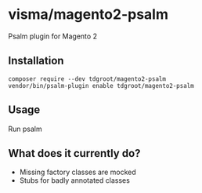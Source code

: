 # visma/magento2-psalm

Psalm plugin for Magento 2

## Installation

```shell script
composer require --dev tdgroot/magento2-psalm
vendor/bin/psalm-plugin enable tdgroot/magento2-psalm
```

## Usage

Run psalm

## What does it currently do?

- Missing factory classes are mocked
- Stubs for badly annotated classes 

